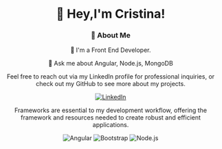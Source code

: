 <h1 align="center">👋 Hey,I'm Cristina!</h1>
<div align="center">
    <h3>🚀 About Me</h3>
    <p>👤 I'm a Front End Developer.</p>
    <p>💬 Ask me about Angular, Node.js, MongoDB</p>
</div>

<div align="center">
   <p>Feel free to reach out via my LinkedIn profile for professional inquiries, or check out my GitHub to see more about my projects. </p>
    <a href="https://www.linkedin.com/in/https://www.linkedin.com/in/cristina-naom/">
        <img src="https://img.shields.io/badge/LinkedIn-0077B5?style=for-the-badge&logo=linkedin&logoColor=white" alt="LinkedIn"/>
    </a>
</div>
<div align="center">
    <p>Frameworks are essential to my development workflow, offering the framework and resources needed to create robust and efficient applications.</p>
    <img src="https://img.shields.io/badge/Angular-20232A?style=for-the-badge&logo=angular&logoColor=61DAFB" alt="Angular"/>
    <img src="https://img.shields.io/badge/Bootstrap-20232A?style=for-the-badge&logo=bootstrap&logoColor=61DAFB" alt="Bootstrap"/>
    <img src="https://img.shields.io/badge/Node.js-20232A?style=for-the-badge&logo=node.js&logoColor=61DAFB" alt="Node.js"/>
</div>
<!---
cristina115/cristina115 is a ✨ special ✨ repository because its `README.md` (this file) appears on your GitHub profile.
You can click the Preview link to take a look at your changes.
--->
